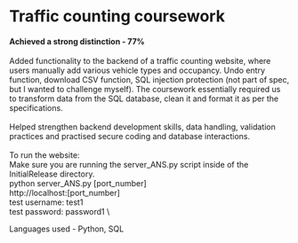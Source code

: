 # Traffic counting coursework
#### Achieved a strong distinction - 77% 
Added functionality to the backend of a traffic counting website, where users manually add various vehicle types and occupancy. Undo entry function, download CSV function, SQL injection protection (not part of spec, but I wanted to challenge myself). The coursework essentially required us to transform data from the SQL database, clean it and format it as per the specifications. \
\
Helped strengthen backend development skills, data handling, validation practices and practised secure coding and database interactions. \
\
To run the website: \
Make sure you are running the server_ANS.py script inside of the InitialRelease directory. \
python server_ANS.py [port_number] \
http://localhost:[port_number] \
test username: test1 \
test password: password1 \


Languages used - Python, SQL
